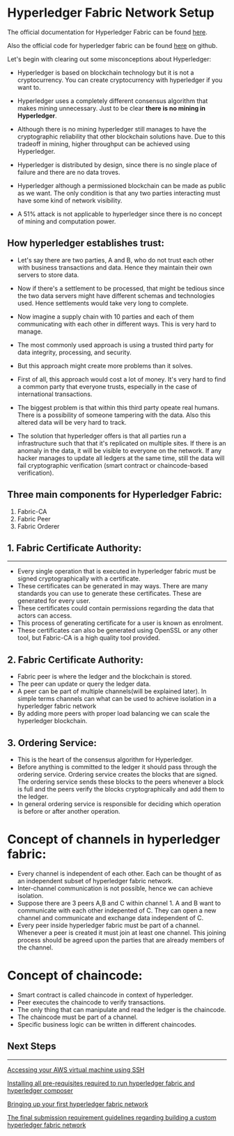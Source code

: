 # Hyperledger Fabric Network Setup

The official documentation for Hyperledger Fabric can be found [here](https://hyperledger-fabric.readthedocs.io/en/release-1.3/).

Also the official code for hyperledger fabric can be found [here](https://github.com/hyperledger/fabric) on github.

Let's begin with clearing out some misconceptions about Hyperledger:

- Hyperledger is based on blockchain technology but it is not a cryptocurrency. You can create cryptocurrency with hyperledger if you want to.

- Hyperledger uses a completely different consensus algorithm that makes mining unnecessary. Just to be clear **there is no mining in Hyperledger**.

- Although there is no mining hyperledger still manages to have the cryptographic reliability that other blockchain solutions have. Due to this tradeoff in mining, higher throughput can be achieved using Hyperledger.

- Hyperledger is distributed by design, since there is no single place of failure and there are no data troves.

- Hyperledger although a permissioned blockchain can be made as public as we want. The only condition is that any two parties interacting must have some kind of network visibility.

- A 51% attack is not applicable to hyperledger since there is no concept of mining and computation power.

How hyperledger establishes trust:
----------------------

- Let's say there are two parties, A and B, who do not trust each other with business transactions and data. Hence they maintain their own servers to store data.

- Now if there's a settlement to be processed, that might be tedious since the two data servers might have different schemas and technologies used. Hence settlements would take very long to complete.

- Now imagine a supply chain with 10 parties and each of them communicating with each other in different ways. This is very hard to manage.

- The most commonly used approach is using a trusted third party for data integrity, processing, and security.

- But this approach might create more problems than it solves.

- First of all, this approach would cost a lot of money. It's very hard to find a common party that everyone trusts, especially in the case of international transactions.

- The biggest problem is that within this third party opeate real humans. There is a possibility of someone tampering with the data. Also this altered data will be very hard to track.

- The solution that hyperledger offers is that all parties run a infrastructure such that that it's replicated on multiple sites. If there is an anomaly in the data, it will be visible to everyone on the network. If any hacker manages to update all ledgers at the same time, still the data will fail cryptographic verification (smart contract or chaincode-based verification).

Three main components for Hyperledger Fabric:
---------------------
1. Fabric-CA
2. Fabric Peer
3. Fabric Orderer

## 1. Fabric Certificate Authority:
--------------------
- Every single operation that is executed in hyperledger fabric must be signed cryptographically with a certificate.
- These certificates can be generated in may ways.
There are many standards you can use to generate these certificates. These are generated for every user.
- These certificates could contain permissions regarding the data that actors can access.
- This process of generating certificate for a user is known as enrolment.
- These certificates can also be generated using OpenSSL or any other tool, but Fabric-CA is a high quality tool provided.

## 2. Fabric Certificate Authority:
- Fabric peer is where the ledger and the blockchain is stored.
- The peer can update or query the ledger data. 
- A peer can be part of multiple channels(will be explained later). In simple terms channels can what can be used to achieve isolation in a hyperledger fabric network
- By adding more peers with proper load balancing we can scale the hyperledger blockchain.

## 3. Ordering Service:
- This is the heart of the consensus algorithm for Hyperledger.
- Before anything is committed to the ledger it should pass through the ordering service. Ordering service creates the blocks that are signed. The ordering service sends these blocks to the peers whenever a block is full and the peers verify the blocks cryptographically and add them to the ledger.
- In general ordering service is responsible for deciding which operation is before or after another operation.

# Concept of channels in hyperledger fabric:

- Every channel is independent of each other. Each can be thought of as an independent subset of hyperledger fabric network.
- Inter-channel communication is not possible, hence we can achieve isolation.
- Suppose there are 3 peers A,B and C within channel 1. A and B want to communicate with each other indepented of C. They can open a new channel and communicate and exchange data independent of C.
- Every peer inside hyperledger fabric must be part of a channel. Whenever a peer is created it must join at least one channel. This joining process should be agreed upon the parties that are already members of the channel.

# Concept of chaincode:

- Smart contract is called chaincode in context of hyperledger.
- Peer executes the chaincode to verify transactions.
- The only thing that can manipulate and read the ledger is the chaincode.
- The chaincode must be part of a channel.
- Specific business logic can be written in different chaincodes.

## Next Steps
--------------------

[Accessing your AWS virtual machine using SSH](ssh_instruction.md)


[Installing all pre-requisites required to run hyperledger fabric and hyperledger composer](prereqs.md)

[Bringing up your first hyperledger fabric network](walkthrough.md)

[The final submission requirement guidelines regarding building a custom hyperledger fabric network](custom_network.md)

